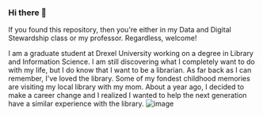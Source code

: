 ### Hi there 👋
If you found this repository, then you're either in my Data and Digital Stewardship class or my professor. Regardless, welcome!


I am a graduate student at Drexel University working on a degree in Library and Information Science. I am still discovering what I completely want to do with my life, but I do know that I want to be a librarian. As far back as I can remember, I've loved the library. Some of my fondest childhood memories are visiting my local library with my mom. About a year ago, I decided to make a career change and I realized I wanted to help the next generation have a similar experience with the library. 
![image](https://github.com/Brendan-Ward42/Brendan-Ward42/assets/135180459/0d0a186e-718a-4269-b104-b979b3c8d029)
